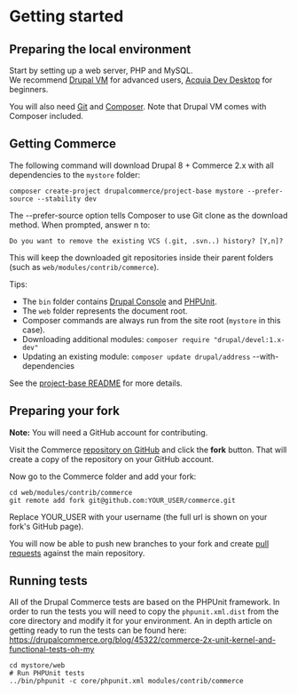 # Getting started

## Preparing the local environment

Start by setting up a web server, PHP and MySQL. <br>
We recommend [Drupal VM](http://www.drupalvm.com/) for advanced users, [Acquia Dev Desktop](https://www.acquia.com/products-services/dev-desktop) for beginners.

You will also need [Git](https://git-scm.com/) and [Composer](https://getcomposer.org/doc/00-intro.md#installation-linux-unix-osx).
Note that Drupal VM comes with Composer included.

## Getting Commerce

The following command will download Drupal 8 + Commerce 2.x with all dependencies to the `mystore` folder:

    composer create-project drupalcommerce/project-base mystore --prefer-source --stability dev

The --prefer-source option tells Composer to use Git clone as the download method.
When prompted, answer n to:

    Do you want to remove the existing VCS (.git, .svn..) history? [Y,n]?

This will keep the downloaded git repositories inside their parent folders (such as `web/modules/contrib/commerce`).

Tips:

- The `bin` folder contains [Drupal Console](https://drupalconsole.com) and [PHPUnit](https://phpunit.de/). <br>
- The `web` folder represents the document root. <br>
- Composer commands are always run from the site root (`mystore` in this case). <br>
- Downloading additional modules: `composer require "drupal/devel:1.x-dev"` <br>
- Updating an existing module: `composer update drupal/address` --with-dependencies

See the [project-base README](https://github.com/drupalcommerce/project-base/blob/8.x/README.md) for more details.

## Preparing your fork

**Note:** You will need a GitHub account for contributing.

Visit the Commerce [repository on GitHub](https://github.com/drupalcommerce/commerce) and click the **fork** button.
That will create a copy of the repository on your GitHub account.

Now go to the Commerce folder and add your fork:

    cd web/modules/contrib/commerce
    git remote add fork git@github.com:YOUR_USER/commerce.git

Replace YOUR_USER with your username (the full url is shown on your fork's GitHub page).

You will now be able to push new branches to your fork and create [pull requests](https://help.github.com/articles/using-pull-requests) against the main repository.

## Running tests

All of the Drupal Commerce tests are based on the PHPUnit framework. In order to run the tests you will need to copy the `phpunit.xml.dist` from the core directory and modify it for your environment. An in depth article on getting ready to run the tests can be found here: https://drupalcommerce.org/blog/45322/commerce-2x-unit-kernel-and-functional-tests-oh-my

    cd mystore/web
    # Run PHPUnit tests
    ../bin/phpunit -c core/phpunit.xml modules/contrib/commerce
